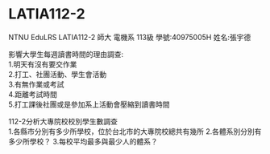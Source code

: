 # LATIA112-2
NTNU EduLRS LATIA112-2
師大 電機系 113級 
學號:40975005H
姓名:張宇德

影響大學生每週讀書時間的理由調查:  
1.明天有沒有要交作業  
2.打工、社團活動、學生會活動  
3.有無作業或考試  
4.距離考試時間  
5.打工課後社團或是參加系上活動會壓縮到讀書時間

112-2分析大專院校校別學生數調查  
1.各縣市分別有多少所學校，位於台北市的大專院校總共有幾所
2.各體系別分別有多少所學校？
3.每校平均最多與最少人的體系？
